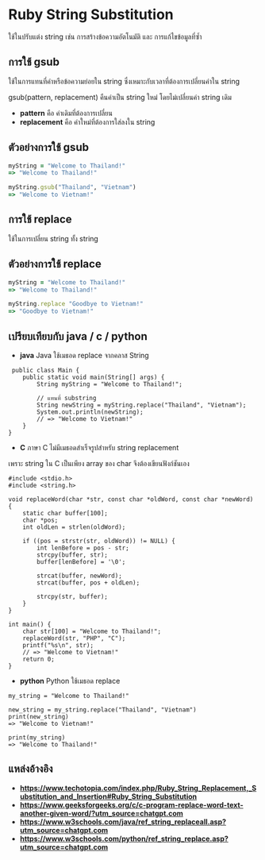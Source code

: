 
# Ruby String Substitution
ใช้ในปรับแต่ง string เช่น การสร้างข้อความอัตโนมัติ และ การแก้ไขข้อมูลที่ซ้ำ

## การใช้ gsub
ใช้ในการแทนที่คำหรือข้อความย่อยใน string ซึ่งเหมาะกับเวลาที่ต้องการเปลี่ยนค่าใน string

gsub(pattern, replacement) คืนค่าเป็น string ใหม่ โดยไม่เปลี่ยนค่า string เดิม


- **pattern** คือ ค่าเดิมที่ต้องการเปลี่ยน
- **replacement** คือ ค่าใหม่ที่ต้องการใส่ลงใน string
## ตัวอย่างการใช้ gsub
```ruby
myString = "Welcome to Thailand!"
=> "Welcome to Thailand!"

myString.gsub("Thailand", "Vietnam")
=> "Welcome to Vietnam!"

```
## การใช้ replace
ใช้ในการเปลี่ยน string ทั้ง string

## ตัวอย่างการใช้ replace
```ruby
myString = "Welcome to Thailand!"
=> "Welcome to Thailand!"

myString.replace "Goodbye to Vietnam!"
=> "Goodbye to Vietnam!"
```

## เปรียบเทียบกับ java / c / python
- **java**
Java ใช้เมธอด replace จากคลาส String
```
 public class Main {
    public static void main(String[] args) {
        String myString = "Welcome to Thailand!";

        // แทนที่ substring
        String newString = myString.replace("Thailand", "Vietnam");
        System.out.println(newString);
        // => "Welcome to Vietnam!"
    }
}

```

- **C**
ภาษา C ไม่มีเมธอดสำเร็จรูปสำหรับ string replacement 

เพราะ string ใน C เป็นเพียง array ของ char จึงต้องเขียนฟังก์ชันเอง
```
#include <stdio.h>
#include <string.h>

void replaceWord(char *str, const char *oldWord, const char *newWord) {
    static char buffer[100];
    char *pos;
    int oldLen = strlen(oldWord);

    if ((pos = strstr(str, oldWord)) != NULL) {
        int lenBefore = pos - str;
        strcpy(buffer, str);
        buffer[lenBefore] = '\0';

        strcat(buffer, newWord);
        strcat(buffer, pos + oldLen);

        strcpy(str, buffer);
    }
}

int main() {
    char str[100] = "Welcome to Thailand!";
    replaceWord(str, "PHP", "C");
    printf("%s\n", str);
    // => "Welcome to Vietnam!"
    return 0;
}
```

- **python**
Python ใช้เมธอด replace 
```
my_string = "Welcome to Thailand!"

new_string = my_string.replace("Thailand", "Vietnam")
print(new_string)  
=> "Welcome to Vietnam!"

print(my_string)  
=> "Welcome to Thailand!"
```

## แหล่งอ้างอิง
- **https://www.techotopia.com/index.php/Ruby_String_Replacement,_Substitution_and_Insertion#Ruby_String_Substitution**
- **https://www.geeksforgeeks.org/c/c-program-replace-word-text-another-given-word/?utm_source=chatgpt.com** 
- **https://www.w3schools.com/java/ref_string_replaceall.asp?utm_source=chatgpt.com**
- **https://www.w3schools.com/python/ref_string_replace.asp?utm_source=chatgpt.com**
